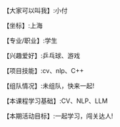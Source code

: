 【大家可以叫我】:小付

【坐标】:上海

【专业/职业】:学生

【兴趣爱好】:乒乓球、游戏

【项目技能】:cv、nlp、C++

【组队情况】:未组队，快来一起!

【本课程学习基础】:CV、NLP、LLM

【本期活动目标】:一起学习，闯关达人!